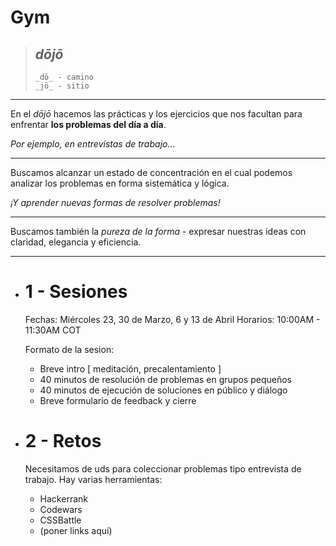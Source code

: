 # Gym

> ## _dōjō_
>
> ```
> _dō_ - camino
> _jō_ - sitio
> ```

---

En el _dōjō_ hacemos las prácticas y los ejercicios que nos facultan para enfrentar **los problemas del día a día**.

_Por ejemplo, en entrevistas de trabajo..._

---

Buscamos alcanzar un estado de concentración en el cual podemos analizar los problemas en forma sistemática y lógica.

_¡Y aprender nuevas formas de resolver problemas!_

---

Buscamos también la _pureza de la forma_ - expresar nuestras ideas con claridad, elegancia y eficiencia.

---

- # 1 - Sesiones

    Fechas: Miércoles 23, 30 de Marzo, 6 y 13 de Abril
    Horarios: 10:00AM - 11:30AM COT

  Formato de la sesion:
    - Breve intro [ meditación, precalentamiento ]
    - 40 minutos de resolución de problemas en grupos pequeños
    - 40 minutos de ejecución de soluciones en público y diálogo
    - Breve formulario de feedback y cierre


- # 2 - Retos
  Necesitamos de uds para coleccionar problemas tipo entrevista de trabajo. Hay varias herramientas:

    - Hackerrank
    - Codewars
    - CSSBattle
    - (poner links aquí)




